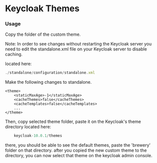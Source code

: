 # Keycloak Themes

### Usage

Copy the folder of the custom theme.

Note: In order to see changes without restarting the Keycloak server you need to edit the standalone.xml file on your Keycloak server to disable caching.

located here: 

```javascript
./standalone/configuration/standalone.xml
```

Make the following changes to standalone.

```javscript
<theme>
    <staticMaxAge>-1</staticMaxAge>
    <cacheThemes>false</cacheThemes>
    <cacheTemplates>false</cacheTemplates>
    ...
</theme>
```

Then, copy selected theme folder, paste it on the Keycloak's theme directory located here: 


```javascript
    keycloak-10.0.1/themes
```
there, you should be able to see the default themes, paste the 'brewery' folder on that directory. after you copied the new custom theme to the directory, you can now select that theme on the keycloak admin console.
